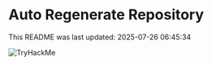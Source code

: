 # Auto Regenerate Repository

This README was last updated: 2025-07-26 06:45:34

 ![TryHackMe](https://tryhackme.com/badge/533634)